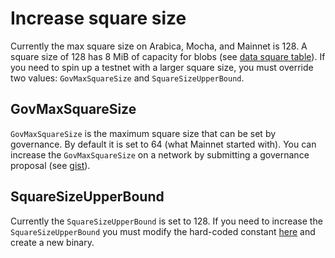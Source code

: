 # Increase square size

Currently the max square size on Arabica, Mocha, and Mainnet is 128. A square size of 128 has 8 MiB of capacity for blobs (see [data square table](https://gist.github.com/rootulp/bbf10f6e9cf114816aaa994eb64b63a4)).
If you need to spin up a testnet with a larger square size, you must override two values: `GovMaxSquareSize` and `SquareSizeUpperBound`.

## GovMaxSquareSize

`GovMaxSquareSize` is the maximum square size that can be set by governance. By default it is set to 64 (what Mainnet started with). You can increase the `GovMaxSquareSize` on a network by submitting a governance proposal (see [gist](https://gist.github.com/rootulp/fcf5160a6506dc23a228a90d68e356bd)).

## SquareSizeUpperBound

Currently the `SquareSizeUpperBound` is set to 128. If you need to increase the `SquareSizeUpperBound` you must modify the hard-coded constant [here](https://github.com/celestiaorg/celestia-app/blob/36c2bf8558aa7710a2f3aba8c1c383c9a1b520be/pkg/appconsts/versioned_consts.go#L14) and create a new binary.
